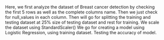 Here, we first analyze the dataset of Breast cancer detection by checking the first 5 rows as well as the complete columns name.
Then we just check for null_values in each column.
Then will go for splitting the training and testing dataset at 25% size of testing dataset and rest for training.
We scale the dataset using StandardScaler()
We go for creating a model using Logistic Regression, using training dataset.
Testing the accuracy of model.
